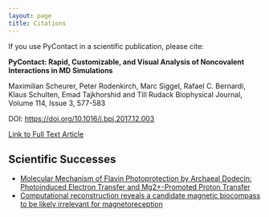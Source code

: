 ```yaml
---
layout: page
title: Citations
---
```


If you use PyContact in a scientific publication, please cite:

__PyContact: Rapid, Customizable, and Visual Analysis of Noncovalent Interactions in MD Simulations__

Maximilian Scheurer, Peter Rodenkirch, Marc Siggel, Rafael C. Bernardi, Klaus Schulten, Emad Tajkhorshid and Till Rudack
Biophysical Journal, Volume 114, Issue 3, 577-583

DOI: https://doi.org/10.1016/j.bpj.2017.12.003

[Link to Full Text Article](http://www.cell.com/biophysj/fulltext/S0006-3495(17)35051-8)


## Scientific Successes

- [Molecular Mechanism of Flavin Photoprotection by Archaeal Dodecin: Photoinduced Electron Transfer and Mg2+-Promoted Proton Transfer](https://pubs.acs.org/doi/abs/10.1021/acs.jpcb.7b08597)
- [Computational reconstruction reveals a candidate magnetic biocompass to be likely irrelevant for magnetoreception](https://www.nature.com/articles/s41598-017-13258-7)

